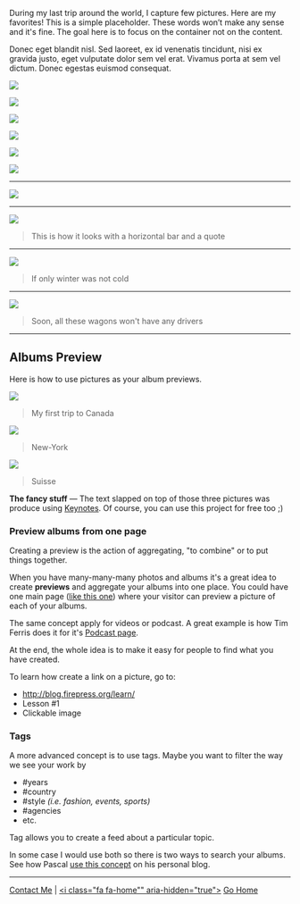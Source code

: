 During my last trip around the world, I capture few pictures. Here are my favorites! This is a simple placeholder. These words won’t make any sense and it's fine. The goal here is to focus on the container not on the content.

Donec eget blandit nisl. Sed laoreet, ex id venenatis tincidunt, nisi ex gravida justo, eget vulputate dolor sem vel erat. Vivamus porta at sem vel dictum. Donec egestas euismod consequat.

![](https://raw.githubusercontent.com/firepress-org/themes-content/master/112_readiness/images/beauty-shots101.jpg)

![](https://raw.githubusercontent.com/firepress-org/themes-content/master/112_readiness/images/beauty-shots102.jpg)

![](https://raw.githubusercontent.com/firepress-org/themes-content/master/112_readiness/images/beauty-shots103.jpg)

![](https://raw.githubusercontent.com/firepress-org/themes-content/master/112_readiness/images/beauty-shots104.jpg)

![](https://raw.githubusercontent.com/firepress-org/themes-content/master/112_readiness/images/beauty-shots105.jpg)

![](https://raw.githubusercontent.com/firepress-org/themes-content/master/112_readiness/images/beauty-shots106.jpg)

---

![](https://raw.githubusercontent.com/firepress-org/themes-content/master/112_readiness/images/beauty-shots107.jpg)

---

![](https://raw.githubusercontent.com/firepress-org/themes-content/master/112_readiness/images/beauty-shots108.jpg)

> This is how it looks with a horizontal bar and a quote

---

![](https://raw.githubusercontent.com/firepress-org/themes-content/master/112_readiness/images/beauty-shots109.jpg)

> If only winter was not cold

---

![](https://raw.githubusercontent.com/firepress-org/themes-content/master/112_readiness/images/beauty-shots110.jpg)

> Soon, all these wagons won't have any drivers

---

## Albums Preview

Here is how to use pictures as your album previews.

[![](https://raw.githubusercontent.com/firepress-org/themes-content/master/112_readiness/images/_portfolio-preview/portefolio-preview_101.jpg)
](/album-one/)

> My first trip to Canada

[![](https://raw.githubusercontent.com/firepress-org/themes-content/master/112_readiness/images/_portfolio-preview/portefolio-preview_102.jpg)](/album-two/)

> New-York

[![](https://raw.githubusercontent.com/firepress-org/themes-content/master/112_readiness/images/_portfolio-preview/portefolio-preview_103.jpg)](/album-three/)

> Suisse

**The fancy stuff** — The text slapped on top of those three pictures was produce using [Keynotes](http://www.apple.com/mac/keynote/). Of course, you can use this project for free too ;)

### Preview albums from one page

Creating a preview is the action of aggregating, "to combine" or to put things together. 

When you have many-many-many photos and albums it's a great idea to create **previews** and aggregate your albums into one place. You could have one main page ([like this one](/focusing-on-pictures/)) where your visitor can preview a picture of each of your albums. 

The same concept apply for videos or podcast. A great example is how Tim Ferris does it for it's [Podcast page](http://fourhourworkweek.com/podcast/).

At the end, the whole idea is to make it easy for people to find what you have created. 

To learn how create a link on a picture, go to:

- http://blog.firepress.org/learn/
- Lesson #1
- Clickable image

### Tags

A more advanced concept is to use tags. Maybe you want to filter the way we see your work by 

- #years
- #country
- #style *(i.e. fashion, events,  sports)*
- #agencies
- etc.

Tag allows you to create a feed about a particular topic.

In some case I would use both so there is two ways to search your albums. See how Pascal [use this concept](http://blog.pascalandy.com/trouver-par-tags/) on his personal blog.

---

[<i class="fa fa-envelope-o" aria-hidden="true"></i>](/contact/) [Contact Me](/contact/) | [<i class="fa fa-home"" aria-hidden="true"></i>](/) [Go Home](/)<br><br>